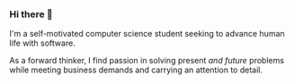 ### Hi there 👋

I'm a self-motivated computer science student seeking to advance human life with software.

As a forward thinker, I find passion in solving present *and future* problems while meeting business demands and carrying an attention to detail. 
